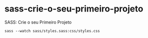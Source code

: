 # sass-crie-o-seu-primeiro-projeto

SASS: Crie o seu Primeiro Projeto

```
sass --watch sass/styles.sass:css/styles.css
```
